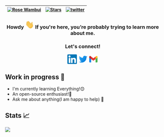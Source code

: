 <div align="center">

| [![Rose Wambui](https://img.shields.io/badge/RM-Rose%20Mwangi-blue)](#) | [![Stars](https://img.shields.io/github/stars/codemuse-io?label=Profile%20Stars&logo=Profile%20stars&logoColor=b)](#) | [![twitter](https://img.shields.io/twitter/follow/codemuse_?label=followers&logo=twitter&color=%23007ec6&style=plastic)](https://twitter.com/codemuse_) | 
--| --| --|

</div>

<h3 align="center"> Howdy <img src="img/hello.gif" width="29"> If you're here, you’re probably trying to learn more about me.</h3>
<div align="center">
<h3> Let's connect!</h3>
  <a target="_blank" href="https://www.linkedin.com/in/rose-mwangi-8a86b3131/"><img align="center"      src="img/linkedin.svg" alt="Rose | LinkedIn" width="31px"/></a>
  <a target="_blank" href="https://twitter.com/@codemuse_"><img align="center" src="img/twitter.svg" alt="Rose | Twitter" width="31px"/></a>
  <a target="_blank" href="mailto:codemuseio@gmail.com:"><img align="center" src="img/icons8-gmail.svg" alt="Rose | Mail" width="31px"/></a>
</div>

<div>
<h2 align="left" padding-left="45px" >Work in progress 🔭 </h2>

* I'm currently learning Everything!😊
* An open-source enthusiast!🔣
* Ask me about anything(I am happy to help) 💬

<h2 align="left">Stats 📈 </h2>
<p align="left">
<img width="380px" align="left" src="https://github-readme-streak-stats.herokuapp.com/?user=codemuse-io&show_icons=true&hide_border=true&&count_private=true&include_all_commits=true&theme=dark&stroke=0000&background=0D1117" />
</p>
</div>
